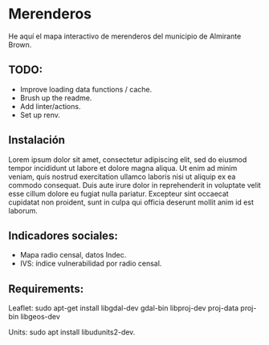 # Merenderos

He aquí el mapa interactivo de merenderos del municipio de Almirante
Brown.

## TODO:

- Improve loading data functions / cache.
- Brush up the readme.
- Add linter/actions.
- Set up renv.

## Instalación 

Lorem ipsum dolor sit amet, consectetur adipiscing elit, sed do
eiusmod tempor incididunt ut labore et dolore magna aliqua. Ut enim ad
minim veniam, quis nostrud exercitation ullamco laboris nisi ut
aliquip ex ea commodo consequat. Duis aute irure dolor in
reprehenderit in voluptate velit esse cillum dolore eu fugiat nulla
pariatur. Excepteur sint occaecat cupidatat non proident, sunt in
culpa qui officia deserunt mollit anim id est laborum.

## Indicadores sociales:

- Mapa radio censal, datos Indec.
- IVS: índice vulnerabilidad por radio censal.

## Requirements:

Leaflet:
 sudo apt-get install libgdal-dev gdal-bin libproj-dev proj-data proj-bin libgeos-dev

Units:
sudo apt install libudunits2-dev.
